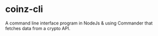 # coinz-cli
A command line interface program in NodeJs &amp; using  Commander that fetches data from a crypto API.
